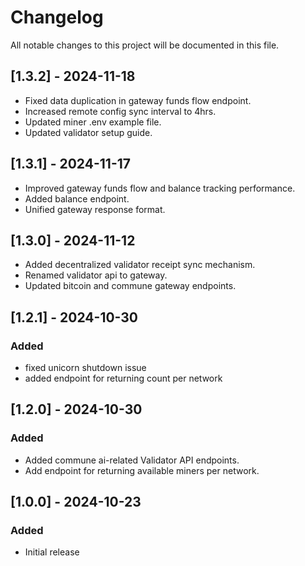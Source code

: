 # Changelog

All notable changes to this project will be documented in this file.

## [1.3.2] - 2024-11-18
- Fixed data duplication in gateway funds flow endpoint.
- Increased remote config sync interval to 4hrs.
- Updated miner .env example file.
- Updated validator setup guide.

## [1.3.1] - 2024-11-17
- Improved gateway funds flow and balance tracking performance.
- Added balance endpoint.
- Unified gateway response format.

## [1.3.0] - 2024-11-12
- Added decentralized validator receipt sync mechanism.
- Renamed validator api to gateway.
- Updated bitcoin and commune gateway endpoints.

## [1.2.1] - 2024-10-30
### Added
- fixed unicorn shutdown issue
- added endpoint for returning count per network

## [1.2.0] - 2024-10-30
### Added
- Added commune ai-related Validator API endpoints.
- Add endpoint for returning available miners per network.

## [1.0.0] - 2024-10-23

### Added
- Initial release
